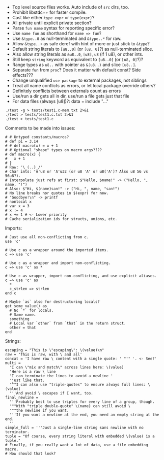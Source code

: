 - Top level source files works. Auto include of `src` dirs, too.
- Prohibit libstdc++ for faster compile.
- Cast like either `type expr` or `type(expr)`?
- All private until explicit private section?
- Parse `fun name` syntax for reporting specific error?
- Use `name fun` as shorthand for `name => fun`?
- Use `&type..0` as null-terminated and `&type..*` for raw.
- Allow `&type..+` as safe deref with hint of more or just stick to `&type`?
- Default string literals to `[u8..0]` (or `[u8, 0]`?) as null-terminated slice.
- Also allow string literals as `&u8..0`, `[u8]`, `u8` (if 1 u8), or other ints.
- Still keep `string` keyword as equivalent to `[u8..0]` (or `[u8, 0]`?)?
- Range types as `u8..` with pointer as `&(u8..)` and slice `[u8..]`.
- Separate `fun` from `proc`? Does it matter with default const? Side effects???
- Change unqualified `use package` to external packages, not siblings
- Treat all name conflicts as errors, or let local package override others?
- Definitely conflicts between externals count as errors
- Use/run a dir gets all in dir, use/run a file gets just that file
- For data files (always [u8])?: data = include "..."

```
./test -g > tests/test1.c-mem.txt 2>&1
./test > tests/test1.c.txt 2>&1
./test > tests/test1.c
```

Comments to be made into issues:
```
# # Untyped constants/macros?
# def pi = 3.14
# # def macro(x) = x + 1
# # Optional "shape" types on macro args????
# def macro(x) {
#   x + 1
# }
# Raw: '\_(..)_/'
# Char ints: 'A'u8 or 'A'u32 (or u8 'A' or u8('A')? Also u8 56 vs 56u8?).
# Interpolate just refs at first: $"Hello, $name!" -> ("Hello, ", name, "!")
# Also: $"Hi, $(name)san!" -> ("Hi, ", name, "san!")
# No line breaks nor quotes in $(expr) for now.
# "Goodbye!\n" -> printf
# nonlocal x
# var x = 3
# x := 4
# x += 1 # <- Lower priority
# Cache serialization ids for structs, unions, etc.
```

Imports:
```
# Just use all non-conflicting from c.
use 'c'

# Use c as a wrapper around the imported items.
c => use 'c'

# Use c as a wrapper and import non-conflicting.
c => use 'c' as *

# Use c as wrapper, import non-conflicting, and use explicit aliases.
c => use 'c' as
  *
  c_strlen => strlen
end c

# Maybe `as` also for destructuring locals?
get_some_value() as
  # No `*` for locals.
  # Same name.
  something
  # Local var `other` from `that` in the return struct.
  other = that
end
```

Strings:
```
escaping = "This is \"escaping\": \(value)\n"
raw = 'This is raw, with \ and all'
concat = 'I have raw \ content with a single quote: ' "'" '. <- See?'
multi =
  "I can \"mix and match\" across lines here: \(value)
  'Here is a raw \ line
  'I can terminate the lines to avoid a newline '
  'just like that.
  """I can also use "triple-quotes" to ensure always full lines: \(value)
  '''And avoid \ escapes if I want, too.
final_newline =
  '''Probably best to use triples for every line of a group, though.
  """With "triple double-quote" \(name) can still avoid \
  """the newline if you want.
  '''If you want a newline at the end, you need an empty string at the end.
  ''
simple_full = '''Just a single-line string sans newline with no terminator.
tuple = "Of course, every string literal with embedded \(value) is a tuple."
# Finally, if you really want a lot of data, use a file embedding macro.
# How should that look?
```
